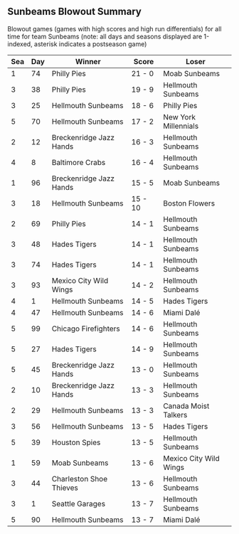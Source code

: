 ## Sunbeams Blowout Summary



Blowout games (games with high scores and high run differentials) for all time for team Sunbeams (note: all days and seasons displayed are 1-indexed, asterisk indicates a postseason game)


| Sea | Day | Winner | Score | Loser | 
| ------ |------ |------ |------ |------ |
| 1 | 74 | Philly Pies | 21 - 0 | Moab Sunbeams | 
| 3 | 38 | Philly Pies | 19 - 9 | Hellmouth Sunbeams | 
| 3 | 25 | Hellmouth Sunbeams | 18 - 6 | Philly Pies | 
| 5 | 70 | Hellmouth Sunbeams | 17 - 2 | New York Millennials | 
| 2 | 12 | Breckenridge Jazz Hands | 16 - 3 | Hellmouth Sunbeams | 
| 4 | 8 | Baltimore Crabs | 16 - 4 | Hellmouth Sunbeams | 
| 1 | 96 | Breckenridge Jazz Hands | 15 - 5 | Moab Sunbeams | 
| 3 | 18 | Hellmouth Sunbeams | 15 - 10 | Boston Flowers | 
| 2 | 69 | Philly Pies | 14 - 1 | Hellmouth Sunbeams | 
| 3 | 48 | Hades Tigers | 14 - 1 | Hellmouth Sunbeams | 
| 3 | 74 | Hades Tigers | 14 - 1 | Hellmouth Sunbeams | 
| 3 | 93 | Mexico City Wild Wings | 14 - 2 | Hellmouth Sunbeams | 
| 4 | 1 | Hellmouth Sunbeams | 14 - 5 | Hades Tigers | 
| 4 | 47 | Hellmouth Sunbeams | 14 - 6 | Miami Dalé | 
| 5 | 99 | Chicago Firefighters | 14 - 6 | Hellmouth Sunbeams | 
| 5 | 27 | Hades Tigers | 14 - 9 | Hellmouth Sunbeams | 
| 5 | 45 | Breckenridge Jazz Hands | 13 - 0 | Hellmouth Sunbeams | 
| 2 | 10 | Breckenridge Jazz Hands | 13 - 3 | Hellmouth Sunbeams | 
| 2 | 29 | Hellmouth Sunbeams | 13 - 3 | Canada Moist Talkers | 
| 3 | 56 | Hellmouth Sunbeams | 13 - 5 | Hades Tigers | 
| 5 | 39 | Houston Spies | 13 - 5 | Hellmouth Sunbeams | 
| 1 | 59 | Moab Sunbeams | 13 - 6 | Mexico City Wild Wings | 
| 3 | 44 | Charleston Shoe Thieves | 13 - 6 | Hellmouth Sunbeams | 
| 3 | 1 | Seattle Garages | 13 - 7 | Hellmouth Sunbeams | 
| 5 | 90 | Hellmouth Sunbeams | 13 - 7 | Miami Dalé | 


